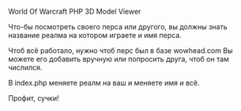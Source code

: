 World Of Warcraft PHP 3D Model Viewer

Что-бы посмотреть своего перса или другого, вы должны знать
название реалма на котором играете и имя перса.

Чтоб всё работало, нужно чтоб перс был в базе wowhead.com
Вы можете его добавить вручную или попросить друга, чтоб он там числился.

В index.php меняете реалм на ваш и меняете имя и всё.

Профит, сучки!
